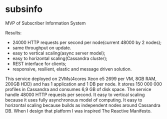 # subsinfo
MVP of Subscriber Information System

Results:
- 24000 HTTP requests per second per node(current 48000 by 2 nodes);
- same throughput on update.
- easy to vertical scaling(async server model);
- easy to horizontal scaling(Cassandra cluster);
- REST interface for clients;
- responsive, resilient, elastic and message driven solution.

This service deployed on 2VMs(4cores Xeon e5 2699 per VM, 8GB RAM, 200GB HDD) and has 1 application and 1 DB per node. It stores 150 000 000 profiles in Cassandra and consumes 6,9 GB of disk space. The service handle 48000 HTTP requests per second. It easy to vertical scaling because it uses fully asynchronous model of computing. It easy to horizontal scaling because builds as independent nodes around Cassandra DB. When I design that platform I was inspired The Reactive Manifesto.
